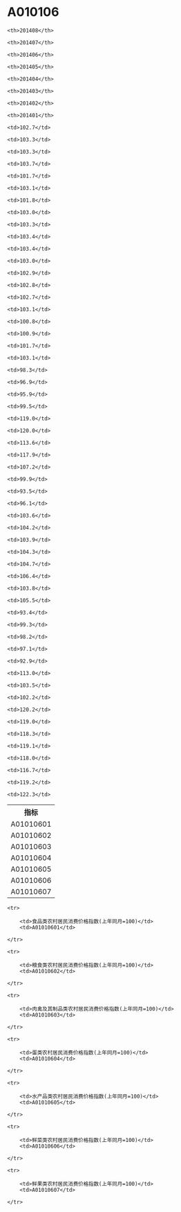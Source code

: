 A010106
======


<table>

<tr>
    <th>指标</th>
    
    <th>201408</th>
    
    <th>201407</th>
    
    <th>201406</th>
    
    <th>201405</th>
    
    <th>201404</th>
    
    <th>201403</th>
    
    <th>201402</th>
    
    <th>201401</th>
    
</tr>


<tr>
    <td>A01010601</td>
    
    <td>102.7</td>
    
    <td>103.3</td>
    
    <td>103.3</td>
    
    <td>103.7</td>
    
    <td>101.7</td>
    
    <td>103.1</td>
    
    <td>101.8</td>
    
    <td>103.0</td>
    

</tr>

<tr>
    <td>A01010602</td>
    
    <td>103.3</td>
    
    <td>103.4</td>
    
    <td>103.4</td>
    
    <td>103.0</td>
    
    <td>102.9</td>
    
    <td>102.8</td>
    
    <td>102.7</td>
    
    <td>103.1</td>
    

</tr>

<tr>
    <td>A01010603</td>
    
    <td>100.8</td>
    
    <td>100.9</td>
    
    <td>101.7</td>
    
    <td>103.1</td>
    
    <td>98.3</td>
    
    <td>96.9</td>
    
    <td>95.9</td>
    
    <td>99.5</td>
    

</tr>

<tr>
    <td>A01010604</td>
    
    <td>119.0</td>
    
    <td>120.0</td>
    
    <td>113.6</td>
    
    <td>117.9</td>
    
    <td>107.2</td>
    
    <td>99.9</td>
    
    <td>93.5</td>
    
    <td>96.1</td>
    

</tr>

<tr>
    <td>A01010605</td>
    
    <td>103.6</td>
    
    <td>104.2</td>
    
    <td>103.9</td>
    
    <td>104.3</td>
    
    <td>104.7</td>
    
    <td>106.4</td>
    
    <td>103.8</td>
    
    <td>105.5</td>
    

</tr>

<tr>
    <td>A01010606</td>
    
    <td>93.4</td>
    
    <td>99.3</td>
    
    <td>98.2</td>
    
    <td>97.1</td>
    
    <td>92.9</td>
    
    <td>113.0</td>
    
    <td>103.5</td>
    
    <td>102.2</td>
    

</tr>

<tr>
    <td>A01010607</td>
    
    <td>120.2</td>
    
    <td>119.0</td>
    
    <td>118.3</td>
    
    <td>119.1</td>
    
    <td>118.0</td>
    
    <td>116.7</td>
    
    <td>119.2</td>
    
    <td>122.3</td>
    

</tr>


</table>

<table>
    
    <tr>

        <td>食品类农村居民消费价格指数(上年同月=100)</td>
        <td>A01010601</td>

    </tr>
    
    <tr>

        <td>粮食类农村居民消费价格指数(上年同月=100)</td>
        <td>A01010602</td>

    </tr>
    
    <tr>

        <td>肉禽及其制品类农村居民消费价格指数(上年同月=100)</td>
        <td>A01010603</td>

    </tr>
    
    <tr>

        <td>蛋类农村居民消费价格指数(上年同月=100)</td>
        <td>A01010604</td>

    </tr>
    
    <tr>

        <td>水产品类农村居民消费价格指数(上年同月=100)</td>
        <td>A01010605</td>

    </tr>
    
    <tr>

        <td>鲜菜类农村居民消费价格指数(上年同月=100)</td>
        <td>A01010606</td>

    </tr>
    
    <tr>

        <td>鲜果类农村居民消费价格指数(上年同月=100)</td>
        <td>A01010607</td>

    </tr>
    
</table>